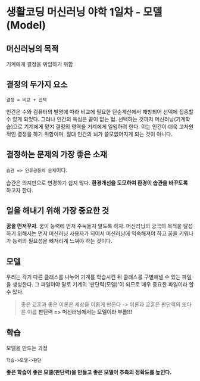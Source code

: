 # 생활코딩 머신러닝 야학 1일차 - 모델(Model)

## 머신러닝의 목적
기계에게 결정을 위임하기 위함

## 결정의 두가지 요소
`결정 = 비교 + 선택`

인간은 수와 컴퓨터의 발명에 따라 비교에 필요한 단순계산에서 해방되어 선택에 집중할 수 있게 되었다. 그러나 인간의 욕심은 끝이 없는 법. 선택하는 것까지 머신러닝(기계학습)으로 기계에게 맡겨 결정의 영역을 기계에게 일임하려 한다. 이는 인간이 더욱 고차원적인 결정을 하기 위함이며, 절대 인간의 뇌가 쓸모없어지게 되는 것이 아니다.

## 결정하는 문제의 가장 좋은 소재
`습관 => 인류공통의 문제`이다.

습관은 의지만으로 변경하기 쉽지 않다. **환경개선을 도모하여 환경이 습관을 바꾸도록** 하고자 한다.

## 일을 해내기 위해 가장 중요한 것
**꿈을 먼저꾸자**. 꿈이 능력에 먼저 주눅들지 말도록 하자. 머신러닝의 궁극의 목적을 달성하기 위해서는 먼저 머신러닝 사용자가 되어서 머신러닝에 익숙해져야 하고 꿈을 키워나가 능력의 필요성을 뼈저리게 느껴야 하는 것이다.

## 모델
우리는 각기 다른 클래스를 나누어 기계를 학습시킨 뒤 클래스를 구별해낼 수 있는 파일을 생성한다. 그 파일이야 말로 기계의 '판단력(모델)'이 되므로 매우 중요한 파일이라 할 수 있다.
>좋은 교훈과 좋은 이론은 세상을 이롭게 만든다 -> 이론과 교훈은 판단력의 또다른 이름
**판단력 => 머신러닝에서는 모델이라 부름!!!**

## 학습
모델을 만드는 과정

`학습->모델->판단`

**좋은 학습이 좋은 모델(판단력)을 만들고 좋은 모델이 추측의 정확도를 높인다.**
